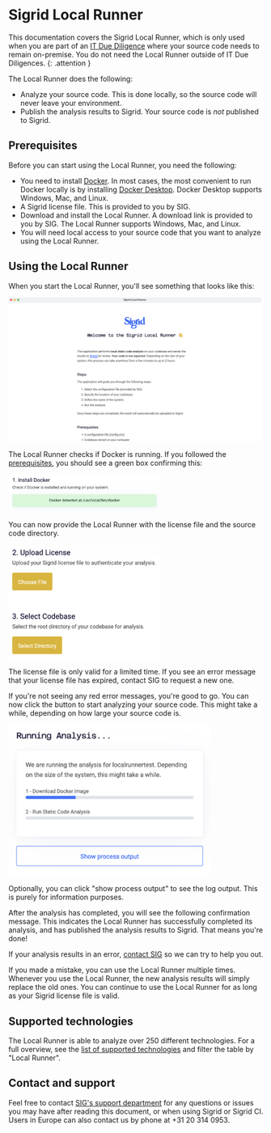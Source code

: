 # Sigrid Local Runner

This documentation covers the Sigrid Local Runner, which is only used when you are part of an
[IT Due Diligence](https://www.softwareimprovementgroup.com/it-due-diligence/) where your source code needs to
remain on-premise. You do not need the Local Runner outside of IT Due Diligences. 
{: .attention }

The Local Runner does the following:

- Analyze your source code. This is done locally, so the source code will never leave your environment.
- Publish the analysis results to Sigrid. Your source code is *not* published to Sigrid.

## Prerequisites

Before you can start using the Local Runner, you need the following:

- You need to install [Docker](https://www.docker.com). In most cases, the most convenient to run Docker locally
  is by installing [Docker Desktop](https://docs.docker.com/desktop/). Docker Desktop supports Windows, Mac, and Linux.
- A Sigrid license file. This is provided to you by SIG.
- Download and install the Local Runner. A download link is provided to you by SIG. The Local Runner
  supports Windows, Mac, and Linux.
- You will need local access to your source code that you want to analyze using the Local Runner. 

## Using the Local Runner

When you start the Local Runner, you'll see something that looks like this:

<img src="../images/local-runner/welcome.png" width="500" />

The Local Runner checks if Docker is running. If you followed the [prerequisites](#prerequisites), you should see
a green box confirming this:

<img src="../images/local-runner/docker.png" width="300" />

You can now provide the Local Runner with the license file and the source code directory.

<img src="../images/local-runner/input.png" width="300" />

The license file is only valid for a limited time. If you see an error message that your license file has
expired, contact SIG to request a new one.

If you're not seeing any red error messages, you're good to go. You can now click the button to start analyzing
your source code. This might take a while, depending on how large your source code is. 

<img src="../images/local-runner/progress.png" width="400" />

Optionally, you can click "show process output" to see the log output. This is purely for information purposes.

After the analysis has completed, you will see the following confirmation message. This indicates the Local Runner
has successfully completed its analysis, and has published the analysis results to Sigrid. That means you're done!

If your analysis results in an error, [contact SIG](#contact-and-support) so we can try to help you out.

If you made a mistake, you can use the Local Runner multiple times. Whenever you use the Local Runner, the new
analysis results will simply replace the old ones. You can continue to use the Local Runner for as long as your
Sigrid license file is valid.

## Supported technologies

The Local Runner is able to analyze over 250 different technologies. For a full overview, see the 
[list of supported technologies](../reference/technology-support.md#list-of-supported-technologies)
and filter the table by "Local Runner".

## Contact and support

Feel free to contact [SIG's support department](mailto:support@softwareimprovementgroup.com) for any questions or
issues you may have after reading this document, or when using Sigrid or Sigrid CI. Users in Europe can also contact 
us by phone at +31 20 314 0953.
